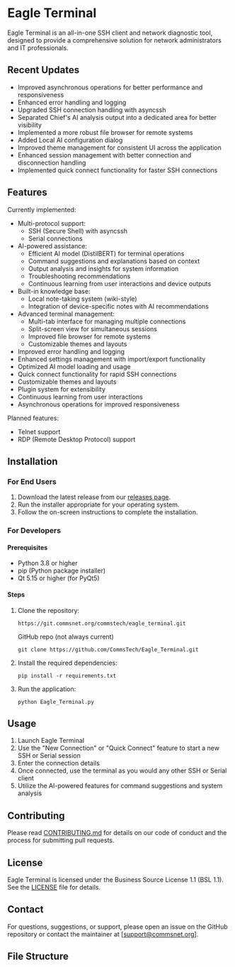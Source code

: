 # Eagle Terminal

Eagle Terminal is an all-in-one SSH client and network diagnostic tool, designed to provide a comprehensive solution for network administrators and IT professionals.

## Recent Updates

- Improved asynchronous operations for better performance and responsiveness
- Enhanced error handling and logging
- Upgraded SSH connection handling with asyncssh
- Separated Chief's AI analysis output into a dedicated area for better visibility
- Implemented a more robust file browser for remote systems
- Added Local AI configuration dialog
- Improved theme management for consistent UI across the application
- Enhanced session management with better connection and disconnection handling
- Implemented quick connect functionality for faster SSH connections

## Features

Currently implemented:
- Multi-protocol support:
  - SSH (Secure Shell) with asyncssh
  - Serial connections
- AI-powered assistance:
  - Efficient AI model (DistilBERT) for terminal operations
  - Command suggestions and explanations based on context
  - Output analysis and insights for system information
  - Troubleshooting recommendations
  - Continuous learning from user interactions and device outputs
- Built-in knowledge base:
  - Local note-taking system (wiki-style)
  - Integration of device-specific notes with AI recommendations
- Advanced terminal management:
  - Multi-tab interface for managing multiple connections
  - Split-screen view for simultaneous sessions
  - Improved file browser for remote systems
  - Customizable themes and layouts
- Improved error handling and logging
- Enhanced settings management with import/export functionality
- Optimized AI model loading and usage
- Quick connect functionality for rapid SSH connections
- Customizable themes and layouts
- Plugin system for extensibility
- Continuous learning from user interactions
- Asynchronous operations for improved responsiveness

Planned features:
- Telnet support
- RDP (Remote Desktop Protocol) support

## Installation

### For End Users

1. Download the latest release from our [releases page](https://github.com/CommsNet/Eagle_Terminal/releases).
2. Run the installer appropriate for your operating system.
3. Follow the on-screen instructions to complete the installation.

### For Developers

#### Prerequisites

- Python 3.8 or higher
- pip (Python package installer)
- Qt 5.15 or higher (for PyQt5)

#### Steps

1. Clone the repository:
   ```
   https://git.commsnet.org/commstech/eagle_terminal.git
   ```

   GitHub repo (not always current)
   ```
   git clone https://github.com/CommsTech/Eagle_Terminal.git
   ```

2. Install the required dependencies:
   ```
   pip install -r requirements.txt
   ```

3. Run the application:
   ```
   python Eagle_Terminal.py
   ```

## Usage

1. Launch Eagle Terminal
2. Use the "New Connection" or "Quick Connect" feature to start a new SSH or Serial session
3. Enter the connection details
4. Once connected, use the terminal as you would any other SSH or Serial client
5. Utilize the AI-powered features for command suggestions and system analysis

## Contributing

Please read [CONTRIBUTING.md](CONTRIBUTING.md) for details on our code of conduct and the process for submitting pull requests.

## License

Eagle Terminal is licensed under the Business Source License 1.1 (BSL 1.1). See the [LICENSE](LICENSE) file for details.

## Contact

For questions, suggestions, or support, please open an issue on the GitHub repository or contact the maintainer at [support@commsnet.org].

## File Structure
